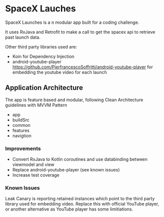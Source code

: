# SpaceX Lauches

SpaceX Launches is a n modular app built for a coding challenge.

It uses RxJava and Retrofit to make a call to get the spacex api to retrieve past launch data.

Other third party libraries used are:

- Koin for Dependency Injection
- android-youtube-player https://github.com/PierfrancescoSoffritti/android-youtube-player for embedding the youtube video for each launch

## Application Architecture

The app is feature based and modular, following Clean Architecture guidelines with MVVM Pattern

- app
- buildSrc
- common
- features
- navigtion

### Improvements

- Convert RxJava to Kotlin coroutines and use databinding between viewmodel and view
- Replace android-youtube-player (see known issues)
- Increase test coverage

### Known Issues

Leak Canary is reporting retained instances which point to the third party library used for embedding video. Replace this with official YouTube player, or another alternative as YouTube player has some limitiations.
